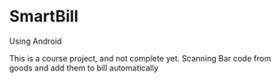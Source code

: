 # SmartBill
Using Android

This is a course project, and not complete yet.
Scanning Bar code from goods and add them to bill automatically
